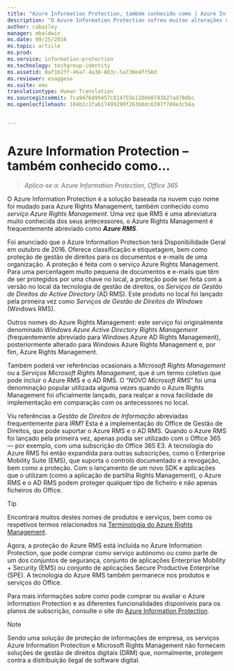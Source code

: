 ```yaml
---
title: "Azure Information Protection, também conhecido como | Azure Information Protection"
description: "O Azure Information Protection sofreu muitas alterações de nome, pelo que pode conhecê-lo por um dos nomes anteriores."
author: cabailey
manager: mbaldwin
ms.date: 09/25/2016
ms.topic: article
ms.prod: 
ms.service: information-protection
ms.technology: techgroup-identity
ms.assetid: 0af1b2ff-46a7-4a38-803c-5a730e4ff56d
ms.reviewer: esaggese
ms.suite: ems
translationtype: Human Translation
ms.sourcegitcommit: 7ca9476d99457c814755b118660743b27ad78dbc
ms.openlocfilehash: 104b1c1fab17499299f263b0dc6397f708e3c56a


---
```



# Azure Information Protection – também conhecido como...

>*Aplica-se a: Azure Information Protection, Office 365*

O Azure Information Protection é a solução baseada na nuvem cujo nome foi mudado para Azure Rights Management, também conhecido como *serviço Azure Rights Management*. Uma vez que RMS é uma abreviatura muito conhecida dos seus antecessores, o Azure Rights Management é frequentemente abreviado como ***Azure RMS***.

Foi anunciado que o Azure Information Protection terá Disponibilidade Geral em outubro de 2016. Oferece classificação e etiquetagem, bem como proteção de gestão de direitos para os documentos e e-mails de uma organização. A proteção é feita com o serviço Azure Rights Management. Para uma percentagem muito pequena de documentos e e-mails que têm de ser protegidos por uma chave no local, a proteção pode ser feita com a versão no local da tecnologia de gestão de direitos, os *Serviços de Gestão de Direitos do Active Directory* (AD RMS). Este produto no local foi lançado pela primeira vez como *Serviços de Gestão de Direitos do Windows* (Windows RMS).

Outros nomes do Azure Rights Management: este serviço foi originalmente denominado *Windows Azure Active Directory Rights Management* (frequentemente abreviado para Windows Azure AD Rights Management), posteriormente alterado para Windows Azure Rights Management e, por fim, Azure Rights Management.

Também poderá ver referências ocasionais a *Microsoft Rights Management* ou a *Serviços Microsoft Rights Management*, que é um termo coletivo que pode incluir o Azure RMS e o AD RMS.  O “*NOVO Microsoft RMS*” foi uma denominação popular utilizada alguma vezes quando o Azure Rights Management foi oficialmente lançado, para realçar a nova facilidade de implementação em comparação com os antecessores no local.

Viu referências a *Gestão de Direitos de Informação* abreviadas frequentemente para *IRM*? Esta é a implementação do Office de Gestão de Direitos, que pode suportar o Azure RMS e o AD RMS. Quando o Azure RMS foi lançado pela primeira vez, apenas podia ser utilizado com o Office 365 — por exemplo, com uma subscrição do Office 365 E3. A tecnologia do Azure RMS foi então expandida para outras subscrições, como o Enterprise Mobility Suite (EMS), que suporta o controlo documentado e a revogação, bem como a proteção. Com o lançamento de um novo SDK e aplicações que o utilizam (como a aplicação de partilha Rights Management), o Azure RMS e o AD RMS podem proteger qualquer tipo de ficheiro e não apenas ficheiros do Office. 

> [!TIP]
> Encontrará muitos destes nomes de produtos e serviços, bem como os respetivos termos relacionados na [Terminologia do Azure Rights Management](../get-started/terminology.md).

Agora, a proteção do Azure RMS está incluída no Azure Information Protection, que pode comprar como serviço autónomo ou como parte de um dos conjuntos de segurança, conjunto de aplicações Enterprise Mobility + Security (EMS) ou conjunto de aplicações Secure Productive Enterprise (SPE). A tecnologia do Azure RMS também permanece nos produtos e serviços do Office.

Para mais informações sobre como pode comprar ou avaliar o Azure Information Protection e as diferentes funcionalidades disponíveis para os planos de subscrição, consulte o site do [Azure Information Protection](https://www.microsoft.com/en-us/cloud-platform/azure-information-protection).

> [!NOTE]
> Sendo uma solução de proteção de informações de empresa, os serviços Azure Information Protection e Microsoft Rights Management não fornecem soluções de gestão de direitos digitais (DRM) que, normalmente, protegem contra a distribuição ilegal de software digital. 




<!--HONumber=Sep16_HO4-->


